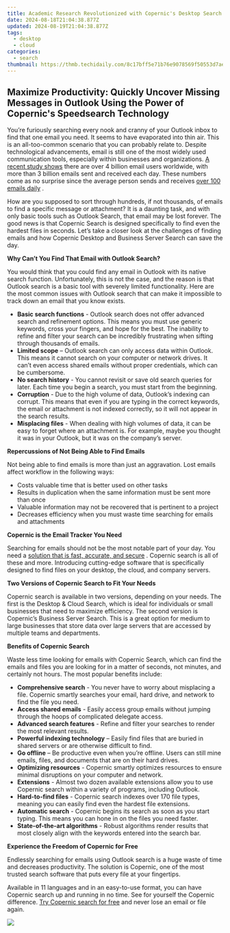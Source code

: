 ```yaml
---
title: Academic Research Revolutionized with Copernic's Desktop Search Tools for Scholars
date: 2024-08-18T21:04:38.877Z
updated: 2024-08-19T21:04:38.877Z
tags:
  - desktop
  - cloud
categories:
  - search
thumbnail: https://thmb.techidaily.com/8c17bff5e71b76e9078569f50553d7aee9842859c375aac80dbab691c4377bde.jpg
---
```


## Maximize Productivity: Quickly Uncover Missing Messages in Outlook Using the Power of Copernic's Speedsearch Technology

You’re furiously searching every nook and cranny of your Outlook inbox to find that one email you need. It seems to have evaporated into thin air. This is an all-too-common scenario that you can probably relate to. Despite technological advancements, email is still one of the most widely used communication tools, especially within businesses and organizations. [A recent study shows](https://www.statista.com/topics/4295/e-mail-usage-in-the-united-states/#editorsPicks) there are over 4 billion email users worldwide, with more than 3 billion emails sent and received each day. These numbers come as no surprise since the average person sends and receives [over 100 emails daily](https://financesonline.com/email-statistics/) .

 How are you supposed to sort through hundreds, if not thousands, of emails to find a specific message or attachment? It is a daunting task, and with only basic tools such as Outlook Search, that email may be lost forever. The good news is that Copernic Search is designed specifically to find even the hardest files in seconds. Let’s take a closer look at the challenges of finding emails and how Copernic Desktop and Business Server Search can save the day.

**Why Can’t You Find That Email with Outlook Search?**

 You would think that you could find any email in Outlook with its native search function. Unfortunately, this is not the case, and the reason is that Outlook search is a basic tool with severely limited functionality. Here are the most common issues with Outlook search that can make it impossible to track down an email that you know exists.

* **Basic search functions** \- Outlook search does not offer advanced search and refinement options. This means you must use generic keywords, cross your fingers, and hope for the best. The inability to refine and filter your search can be incredibly frustrating when sifting through thousands of emails.
* **Limited scope**  – Outlook search can only access data within Outlook. This means it cannot search on your computer or network drives. It can’t even access shared emails without proper credentials, which can be cumbersome.
* **No search history** \- You cannot revisit or save old search queries for later. Each time you begin a search, you must start from the beginning.
* **Corruption** \- Due to the high volume of data, Outlook’s indexing can corrupt. This means that even if you are typing in the correct keywords, the email or attachment is not indexed correctly, so it will not appear in the search results.
* **Misplacing files** \- When dealing with high volumes of data, it can be easy to forget where an attachment is. For example, maybe you thought it was in your Outlook, but it was on the company’s server.

**Repercussions of Not Being Able to Find Emails**

 Not being able to find emails is more than just an aggravation. Lost emails affect workflow in the following ways:

* Costs valuable time that is better used on other tasks
* Results in duplication when the same information must be sent more than once
* Valuable information may not be recovered that is pertinent to a project
* Decreases efficiency when you must waste time searching for emails and attachments

**Copernic is the Email Tracker You Need**

 Searching for emails should not be the most notable part of your day. You need a [solution that is fast, accurate, and secure](https://tools.techidaily.com/) . Copernic search is all of these and more. Introducing cutting-edge software that is specifically designed to find files on your desktop, the cloud, and company servers.

**Two Versions of Copernic Search to Fit Your Needs**

 Copernic search is available in two versions, depending on your needs. The first is the Desktop & Cloud Search, which is ideal for individuals or small businesses that need to maximize efficiency. The second version is Copernic’s Business Server Search. This is a great option for medium to large businesses that store data over large servers that are accessed by multiple teams and departments.

**Benefits of Copernic Search**

 Waste less time looking for emails with Copernic Search, which can find the emails and files you are looking for in a matter of seconds, not minutes, and certainly not hours. The most popular benefits include:

* **Comprehensive search** \- You never have to worry about misplacing a file. Copernic smartly searches your email, hard drive, and network to find the file you need.
* **Access shared emails** \- Easily access group emails without jumping through the hoops of complicated delegate access.
* **Advanced search features** \- Refine and filter your searches to render the most relevant results.
* **Powerful indexing technology**  – Easily find files that are buried in shared servers or are otherwise difficult to find.
* **Go offline**  – Be productive even when you’re offline. Users can still mine emails, files, and documents that are on their hard drives.
* **Optimizing resources** \- Copernic smartly optimizes resources to ensure minimal disruptions on your computer and network.
* **Extensions** \- Almost two dozen available extensions allow you to use Copernic search within a variety of programs, including Outlook.
* **Hard-to-find files** \- Copernic search indexes over 170 file types, meaning you can easily find even the hardest file extensions.
* **Automatic search** \- Copernic begins its search as soon as you start typing. This means you can hone in on the files you need faster.
* **State-of-the-art algorithms** \- Robust algorithms render results that most closely align with the keywords entered into the search bar.

**Experience the Freedom of Copernic for Free**

 Endlessly searching for emails using Outlook search is a huge waste of time and decreases productivity. The solution is Copernic, one of the most trusted search software that puts every file at your fingertips.

 Available in 11 languages and in an easy-to-use format, you can have Copernic search up and running in no time. See for yourself the Copernic difference. [Try Copernic search for free](https://tools.techidaily.com/copernic/download/) and never lose an email or file again.

<ins class="adsbygoogle"
     style="display:block"
     data-ad-format="autorelaxed"
     data-ad-client="ca-pub-7571918770474297"
     data-ad-slot="1223367746"></ins>



<ins class="adsbygoogle"
     style="display:block"
     data-ad-client="ca-pub-7571918770474297"
     data-ad-slot="8358498916"
     data-ad-format="auto"
     data-full-width-responsive="true"></ins>



<!-- affiliate ads begin -->
<a href="https://secure.2checkout.com/order/checkout.php?PRODS=37100474&QTY=1&AFFILIATE=108875&CART=1"><img src="https://awario.com/images/pages/index/img-leads-1280@1x.avif" border="0"></a>
<!-- affiliate ads end -->